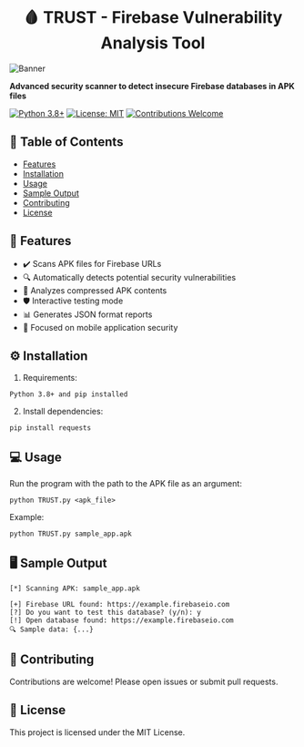 
<h1 align="center">
  🩸 TRUST - Firebase Vulnerability Analysis Tool
</h1>

![Banner](assets/banner.gif)

**Advanced security scanner to detect insecure Firebase databases in APK files**

[![Python 3.8+](https://img.shields.io/badge/Python-3.8%2B-yellowgreen)](https://www.python.org/)
[![License: MIT](https://img.shields.io/badge/License-MIT-red)](LICENSE)
[![Contributions Welcome](https://img.shields.io/badge/Contributions-Welcome-brightgreen)](CONTRIBUTING.md)

## 📖 Table of Contents
- [Features](#-features)
- [Installation](#-installation)
- [Usage](#-usage)
- [Sample Output](#-sample-output)
- [Contributing](#-contributing)
- [License](#-license)

## 🚀 Features
- ✔️ Scans APK files for Firebase URLs
- 🔍 Automatically detects potential security vulnerabilities
- 📂 Analyzes compressed APK contents
- 🛡️ Interactive testing mode
- 📊 Generates JSON format reports
- 📱 Focused on mobile application security

## ⚙️ Installation
1. Requirements:
```
Python 3.8+ and pip installed
```
2. Install dependencies:
```
pip install requests
```

## 💻 Usage
Run the program with the path to the APK file as an argument:

```
python TRUST.py <apk_file>
```

Example:

```
python TRUST.py sample_app.apk
```

## 🖥️ Sample Output
```
[*] Scanning APK: sample_app.apk

[+] Firebase URL found: https://example.firebaseio.com
[?] Do you want to test this database? (y/n): y
[!] Open database found: https://example.firebaseio.com
🔍 Sample data: {...}
```

## 🤝 Contributing
Contributions are welcome! Please open issues or submit pull requests.

## 📄 License
This project is licensed under the MIT License.
